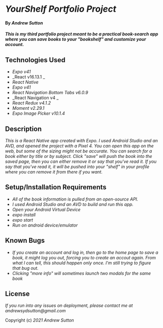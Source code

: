 # _YourShelf Portfolio Project_



#### By _**Andrew Sutton**_

#### _This is my third portfolio project meant to be a practical book-search app where you can save books to your "bookshelf" and customize your account._

## Technologies Used

* _Expo v41_
* _React v16.13.1 _
* _React Native_
* _Expo v41_
* _React Navigation Bottom Tabs v6.0.9_
* _React Navigation v4 _
* _React Redux v4.1.2_
* _Moment v2.29.1_
* _Expo Image Picker v10.1.4_

## Description

_This is a React Native app created with Expo. I used Android Studio and an AVD, and opened the project with a Pixel 4. You can open this app on the web, but some of the sizing might not be accurate. You can search for a book either by title or by subject. Click "save" will push the book into the saved page, then you can either remove it or say that you've read it. If you say that you've read it, it will be pushed into your "shelf" in your profile where you can remove it from there if you want._

## Setup/Installation Requirements

* _All of the book information is pulled from an open-source API._
* _I used Android Studio and an AVD to build and run this app._
* _Open your Android Virtual Device_
* _expo install_
* _expo start_
* _Run on android device/emulator_

## Known Bugs

* _If you create an account and log in, then go to the home page to save a book, it might log you out, forcing you to create an accout again. From what I can tell, this should happen only once. I'm still trying to figure that bug out._
* _Clicking "more info" will sometimes launch two modals for the same book_

## License

_If you run into any issues on deployment, please contact me at andrewsydsutton@gmail.com_

Copyright (c) _2021_ _Andrew Sutton_

